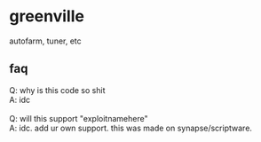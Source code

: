 # greenville
autofarm, tuner, etc

## faq
Q: why is this code so shit<br />
A: idc<br />
<br />
Q: will this support "exploitnamehere" <br />
A: idc. add ur own support. this was made on synapse/scriptware.
